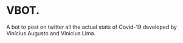# VBOT.
A bot to post on twitter all the actual stats of Covid-19 developed by Vinícius Augusto and Vinicius Lima.
